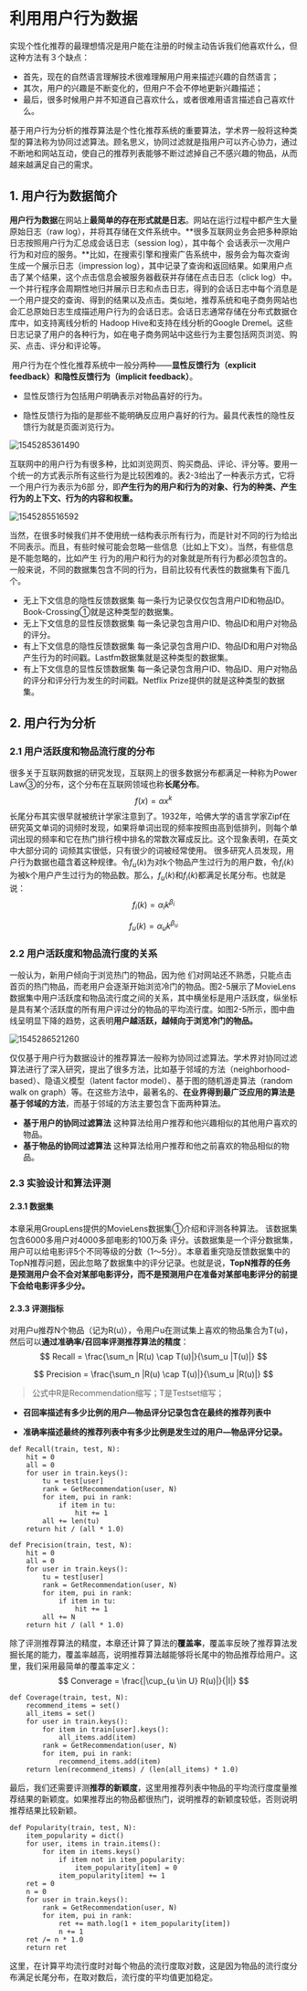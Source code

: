 # 利用用户行为数据

实现个性化推荐的最理想情况是用户能在注册的时候主动告诉我们他喜欢什么，但这种方法有３个缺点：

- 首先，现在的自然语言理解技术很难理解用户用来描述兴趣的自然语言；
- 其次，用户的兴趣是不断变化的，但用户不会不停地更新兴趣描述；
- 最后，很多时候用户并不知道自己喜欢什么，或者很难用语言描述自己喜欢什么。

基于用户行为分析的推荐算法是个性化推荐系统的重要算法，学术界一般将这种类型的算法称为协同过滤算法。顾名思义，协同过滤就是指用户可以齐心协力，通过不断地和网站互动，使自己的推荐列表能够不断过滤掉自己不感兴趣的物品，从而越来越满足自己的需求。

## 1. 用户行为数据简介

**用户行为数据**在网站上**最简单的存在形式就是日志**。网站在运行过程中都产生大量原始日志（raw log），并将其存储在文件系统中。**很多互联网业务会把多种原始日志按照用户行为汇总成会话日志（session log），其中每个 会话表示一次用户行为和对应的服务。**比如，在搜索引擎和搜索广告系统中，服务会为每次查询生成一个展示日志（impression log），其中记录了查询和返回结果。如果用户点击了某个结果，这个点击信息会被服务器截获并存储在点击日志（click log）中。一个并行程序会周期性地归并展示日志和点击日志，得到的会话日志中每个消息是一个用户提交的查询、得到的结果以及点击。类似地，推荐系统和电子商务网站也会汇总原始日志生成描述用户行为的会话日志。会话日志通常存储在分布式数据仓库中，如支持离线分析的 Hadoop Hive和支持在线分析的Google Dremel。这些日志记录了用户的各种行为，如在电子商务网站中这些行为主要包括网页浏览、购买、点击、评分和评论等。

​	用户行为在个性化推荐系统中一般分两种——**显性反馈行为（explicit feedback）**和**隐性反馈行为（implicit feedback）**。

- 显性反馈行为包括用户明确表示对物品喜好的行为。

- 隐性反馈行为指的是那些不能明确反应用户喜好的行为。最具代表性的隐性反馈行为就是页面浏览行为。

![1545285361490](C:\Users\dby_freedom\AppData\Roaming\Typora\typora-user-images\1545285361490.png)

互联网中的用户行为有很多种，比如浏览网页、购买商品、评论、评分等。要用一个统一的方式表示所有这些行为是比较困难的。表2-3给出了一种表示方式，它将一个用户行为表示为6部
分，即**产生行为的用户和行为的对象、行为的种类、产生行为的上下文、行为的内容和权重。**

![1545285516592](C:\Users\dby_freedom\AppData\Roaming\Typora\typora-user-images\1545285516592.png)

当然，在很多时候我们并不使用统一结构表示所有行为，而是针对不同的行为给出不同表示。而且，有些时候可能会忽略一些信息（比如上下文）。当然，有些信息是不能忽略的，比如产生
行为的用户和行为的对象就是所有行为都必须包含的。一般来说，不同的数据集包含不同的行为，目前比较有代表性的数据集有下面几个。



- 无上下文信息的隐性反馈数据集 每一条行为记录仅仅包含用户ID和物品ID。Book-Crossing①就是这种类型的数据集。
- 无上下文信息的显性反馈数据集 每一条记录包含用户ID、物品ID和用户对物品的评分。
- 有上下文信息的隐性反馈数据集 每一条记录包含用户ID、物品ID和用户对物品产生行为的时间戳。Lastfm数据集就是这种类型的数据集。
- 有上下文信息的显性反馈数据集 每一条记录包含用户ID、物品ID、用户对物品的评分和评分行为发生的时间戳。Netflix Prize提供的就是这种类型的数据集。

## 2. 用户行为分析

### 2.1 用户活跃度和物品流行度的分布

很多关于互联网数据的研究发现，互联网上的很多数据分布都满足一种称为Power Law③的分布，这个分布在互联网领域也称**长尾分布**。
$$
f(x) = \alpha x^k
$$
长尾分布其实很早就被统计学家注意到了。1932年，哈佛大学的语言学家Zipf在研究英文单词的词频时发现，如果将单词出现的频率按照由高到低排列，则每个单词出现的频率和它在热门排行榜中排名的常数次幂成反比。这个现象表明，在英文中大部分词的
词频其实很低，只有很少的词被经常使用。
很多研究人员发现，用户行为数据也蕴含着这种规律。令$f_u(k)$为对k个物品产生过行为的用户数，令$f_i(k)$为被k个用户产生过行为的物品数。那么，$f_u(k)$和$f_i(k)$都满足长尾分布。也就是说：
$$
f_i (k) = \alpha_i k^{\beta_i}
$$

$$
f_u (k) = \alpha_u k ^{\beta_u}
$$

### 2.2 用户活跃度和物品流行度的关系

一般认为，新用户倾向于浏览热门的物品，因为他
们对网站还不熟悉，只能点击首页的热门物品，而老用户会逐渐开始浏览冷门的物品。图2-5展示了MovieLens数据集中用户活跃度和物品流行度之间的关系，其中横坐标是用户活跃度，纵坐标是具有某个活跃度的所有用户评过分的物品的平均流行度。如图2-5所示，图中曲线呈明显下降的趋势，这表明**用户越活跃，越倾向于浏览冷门的物品。**

![1545286521260](C:\Users\dby_freedom\AppData\Roaming\Typora\typora-user-images\1545286521260.png)



仅仅基于用户行为数据设计的推荐算法一般称为协同过滤算法。学术界对协同过滤算法进行了深入研究，提出了很多方法，比如基于邻域的方法（neighborhood-based）、隐语义模型（latent factor model）、基于图的随机游走算法（random walk on graph）等。在这些方法中，最著名的、**在业界得到最广泛应用的算法是基于邻域的方法**，而基于邻域的方法主要包含下面两种算法。

- **基于用户的协同过滤算法** 这种算法给用户推荐和他兴趣相似的其他用户喜欢的物品。
- **基于物品的协同过滤算法** 这种算法给用户推荐和他之前喜欢的物品相似的物品。

### 2.3 实验设计和算法评测

#### 2.3.1 数据集
本章采用GroupLens提供的MovieLens数据集①介绍和评测各种算法。 该数据集包含6000多用户对4000多部电影的100万条
评分。该数据集是一个评分数据集，用户可以给电影评5个不同等级的分数（1～5分）。本章着重究隐反馈数据集中的TopN推荐问题，因此忽略了数据集中的评分记录。也就是说，**TopN推荐的任务是预测用户会不会对某部电影评分，而不是预测用户在准备对某部电影评分的前提下会给电影评多少分。**

#### 2.3.3 评测指标
对用户u推荐N个物品（记为R(u)），令用户u在测试集上喜欢的物品集合为T(u)，然后可以**通过准确率/召回率评测推荐算法的精度**：
$$
Recall = \frac{\sum_n |R(u) \cap T(u)|}{\sum_u |T(u)|}
$$

$$
Precision = \frac{\sum_n |R(u) \cap T(u)|}{\sum_u |R(u)|}
$$


> 公式中R是Recommendation缩写；T是Testset缩写；

- **召回率描述有多少比例的用户—物品评分记录包含在最终的推荐列表中**

- **准确率描述最终的推荐列表中有多少比例是发生过的用户—物品评分记录。**

```
def Recall(train, test, N):
	hit = 0
	all = 0
	for user in train.keys():
		tu = test[user]
		rank = GetRecommendation(user, N)
		for item, pui in rank:
			if item in tu:
				hit += 1
		all += len(tu)
	return hit / (all * 1.0)
	
def Precision(train, test, N):
	hit = 0
	all = 0
	for user in train.keys():
		tu = test[user]
		rank = GetRecommendation(user, N)
		for item, pui in rank:
			if item in tu:
				hit += 1
		all += N
	return hit / (all * 1.0)
```



除了评测推荐算法的精度，本章还计算了算法的**覆盖率**，覆盖率反映了推荐算法发掘长尾的能力，覆盖率越高，说明推荐算法越能够将长尾中的物品推荐给用户。这里，我们采用最简单的覆盖率定义：
$$
Converage = \frac{|\cup_{u \in U} R(u)|}{|I|}
$$

```
def Coverage(train, test, N):
	recommend_items = set()
	all_items = set()
	for user in train.keys():
		for item in train[user].keys():
			all_items.add(item)
		rank = GetRecommendation(user, N)
		for item, pui in rank:
			recommend_items.add(item)
	return len(recommend_items) / (len(all_items) * 1.0)
```



最后，我们还需要评测**推荐的新颖度**，这里用推荐列表中物品的平均流行度度量推荐结果的新颖度。如果推荐出的物品都很热门，说明推荐的新颖度较低，否则说明推荐结果比较新颖。



```
def Popularity(train, test, N):
	item_popularity = dict()
	for user, items in train.items():
		for item in items.keys()
			if item not in item_popularity:
				item_popularity[item] = 0
			item_popularity[item] += 1
	ret = 0
	n = 0
	for user in train.keys():
		rank = GetRecommendation(user, N)
		for item, pui in rank:
			ret += math.log(1 + item_popularity[item])
			n += 1
	ret /= n * 1.0
	return ret
```

这里，在计算平均流行度时对每个物品的流行度取对数，这是因为物品的流行度分布满足长尾分布，在取对数后，流行度的平均值更加稳定。



